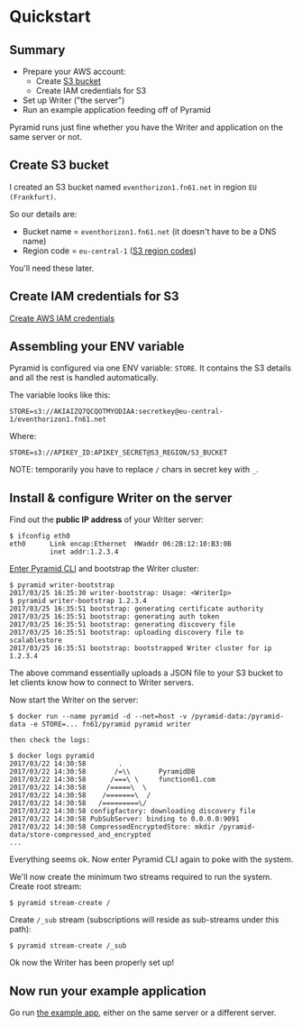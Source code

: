 Quickstart
==========

Summary
-------

- Prepare your AWS account:
	- Create [S3 bucket](https://aws.amazon.com/s3/)
	- Create IAM credentials for S3
- Set up Writer ("the server")
- Run an example application feeding off of Pyramid

Pyramid runs just fine whether you have the Writer and application on the same server or not.


Create S3 bucket
----------------

I created an S3 bucket named `eventhorizon1.fn61.net` in region `EU (Frankfurt)`.

So our details are:

- Bucket name = `eventhorizon1.fn61.net` (it doesn't have to be a DNS name)
- Region code = `eu-central-1` ([S3 region codes](http://docs.aws.amazon.com/general/latest/gr/rande.html#s3_region))

You'll need these later.


Create IAM credentials for S3
-----------------------------

[Create AWS IAM credentials](configuring/create-aws-iam-credentials.md)


Assembling your ENV variable
----------------------------

Pyramid is configured via one ENV variable: `STORE`. It contains the S3 details
and all the rest is handled automatically.

The variable looks like this:

```
STORE=s3://AKIAIZQ7QCQOTMYODIAA:secretkey@eu-central-1/eventhorizon1.fn61.net
```

Where:

```
STORE=s3://APIKEY_ID:APIKEY_SECRET@S3_REGION/S3_BUCKET
```

NOTE: temporarily you have to replace `/` chars in secret key with `_`.


Install & configure Writer on the server
----------------------------------------

Find out the **public IP address** of your Writer server:

```
$ ifconfig eth0
eth0      Link encap:Ethernet  HWaddr 06:2B:12:10:B3:0B
          inet addr:1.2.3.4
```

[Enter Pyramid CLI](enter-pyramid-cli.md) and bootstrap the Writer cluster:

```
$ pyramid writer-bootstrap
2017/03/25 16:35:30 writer-bootstrap: Usage: <WriterIp>
$ pyramid writer-bootstrap 1.2.3.4
2017/03/25 16:35:51 bootstrap: generating certificate authority
2017/03/25 16:35:51 bootstrap: generating auth token
2017/03/25 16:35:51 bootstrap: generating discovery file
2017/03/25 16:35:51 bootstrap: uploading discovery file to scalablestore
2017/03/25 16:35:51 bootstrap: bootstrapped Writer cluster for ip 1.2.3.4
```

The above command essentially uploads a JSON file to your S3 bucket to let clients
know how to connect to Writer servers.

Now start the Writer on the server:

```
$ docker run --name pyramid -d --net=host -v /pyramid-data:/pyramid-data -e STORE=... fn61/pyramid pyramid writer

then check the logs:

$ docker logs pyramid
2017/03/22 14:30:58        .
2017/03/22 14:30:58       /=\\       PyramidDB
2017/03/22 14:30:58      /===\ \     function61.com
2017/03/22 14:30:58     /=====\  \
2017/03/22 14:30:58    /=======\  /
2017/03/22 14:30:58   /=========\/
2017/03/22 14:30:58 configfactory: downloading discovery file
2017/03/22 14:30:58 PubSubServer: binding to 0.0.0.0:9091
2017/03/22 14:30:58 CompressedEncryptedStore: mkdir /pyramid-data/store-compressed_and_encrypted
...
```

Everything seems ok. Now enter Pyramid CLI again to poke with the system.

We'll now create the minimum two streams required to run the system. Create root stream:

```
$ pyramid stream-create /
```

Create `/_sub` stream (subscriptions will reside as sub-streams under this path):

```
$ pyramid stream-create /_sub
```

Ok now the Writer has been properly set up!


Now run your example application
--------------------------------

Go run [the example app](https://github.com/function61/pyramid-exampleapp-go),
either on the same server or a different server.
